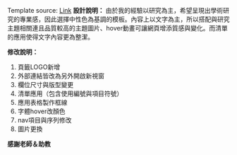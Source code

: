 Template source: [Link](https://themewagon.com/themes/free-html5-personal-landing-page-template-noah/)
**設計說明：**
由於我的經驗以研究為主，希望呈現出學術研究的專業感，因此選擇中性色為基調的模板。內容上以文字為主，所以搭配與研究主題相關連且品質較高的主題圖片、hover動畫可讓網頁增添質感與變化。而清單的應用使得文字內容更為整潔。

**修改說明：**
1. 頁籤LOGO新增
2. 外部連結皆改為另外開啟新視窗
3. 欄位尺寸與版型變更
4. 清單應用（包含使用編號與項目符號）
5. 應用表格製作框線
6. 字體hover改顏色
7. nav項目與序列修改
8. 圖片更換

**感謝老師＆助教**
